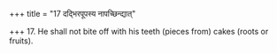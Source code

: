 +++
title = "17 दद्भिरपूपस्य नापच्छिन्द्यात्"

+++
17. He shall not bite off with his teeth (pieces from) cakes (roots or fruits).
